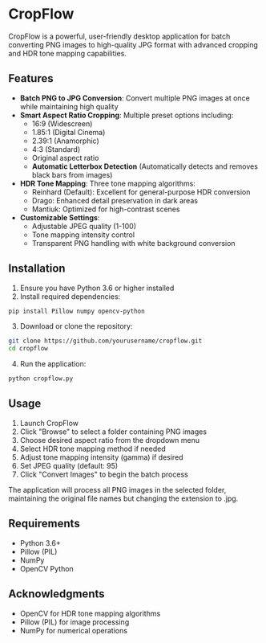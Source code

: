 # CropFlow

CropFlow is a powerful, user-friendly desktop application for batch converting PNG images to high-quality JPG format with advanced cropping and HDR tone mapping capabilities.

## Features

- **Batch PNG to JPG Conversion**: Convert multiple PNG images at once while maintaining high quality
- **Smart Aspect Ratio Cropping**: Multiple preset options including:
  - 16:9 (Widescreen)
  - 1.85:1 (Digital Cinema)
  - 2.39:1 (Anamorphic)
  - 4:3 (Standard)
  - Original aspect ratio
  - **Automatic Letterbox Detection** (Automatically detects and removes black bars from images)
- **HDR Tone Mapping**: Three tone mapping algorithms:
  - Reinhard (Default): Excellent for general-purpose HDR conversion
  - Drago: Enhanced detail preservation in dark areas
  - Mantiuk: Optimized for high-contrast scenes
- **Customizable Settings**:
  - Adjustable JPEG quality (1-100)
  - Tone mapping intensity control
  - Transparent PNG handling with white background conversion

## Installation

1. Ensure you have Python 3.6 or higher installed
2. Install required dependencies:
```bash
pip install Pillow numpy opencv-python
```

3. Download or clone the repository:
```bash
git clone https://github.com/yourusername/cropflow.git
cd cropflow
```

4. Run the application:
```bash
python cropflow.py
```

## Usage

1. Launch CropFlow
2. Click "Browse" to select a folder containing PNG images
3. Choose desired aspect ratio from the dropdown menu
4. Select HDR tone mapping method if needed
5. Adjust tone mapping intensity (gamma) if desired
6. Set JPEG quality (default: 95)
7. Click "Convert Images" to begin the batch process

The application will process all PNG images in the selected folder, maintaining the original file names but changing the extension to .jpg.

## Requirements

- Python 3.6+
- Pillow (PIL)
- NumPy
- OpenCV Python

## Acknowledgments

- OpenCV for HDR tone mapping algorithms
- Pillow (PIL) for image processing
- NumPy for numerical operations
